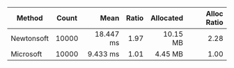| Method     | Count | Mean      | Ratio | Allocated | Alloc Ratio |
|------------|------ |----------:|------:|----------:|------------:|
| Newtonsoft | 10000 | 18.447 ms |  1.97 |  10.15 MB |        2.28 |
| Microsoft  | 10000 |  9.433 ms |  1.01 |   4.45 MB |        1.00 |
